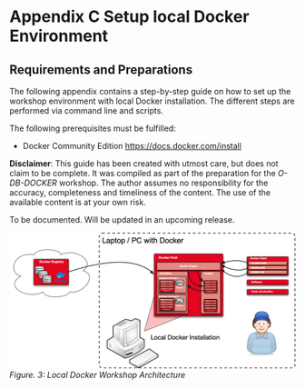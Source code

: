 # Appendix C Setup local Docker Environment

## Requirements and Preparations

The following appendix contains a step-by-step guide on how to set up the workshop environment with local Docker installation. The different steps are performed via command line and scripts. 

The following prerequisites must be fulfilled:

- Docker Community Edition https://docs.docker.com/install

**Disclaimer**: This guide has been created with utmost care, but does not claim to be complete. It was compiled as part of the preparation for the *O-DB-DOCKER* workshop. The author assumes no responsibility for the accuracy, completeness and timeliness of the content. The use of the available content is at your own risk.

To be documented. Will be updated in an upcoming release.

!["Local Docker Workshop Architecture"](../images/Docker-Environment.png)
*Figure. 3: Local Docker Workshop Architecture*
